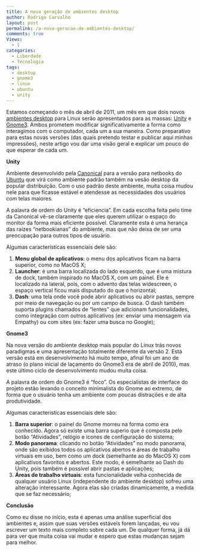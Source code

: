 ```yaml
---
title: A nova geração de ambientes desktop
author: Rodrigo Carvalho
layout: post
permalink: /a-nova-geracao-de-ambientes-desktop/
comments: true
Views:
  - 1
categories:
  - Liberdade
  - Tecnologia
tags:
  - desktop
  - gnome3
  - linux
  - ubuntu
  - unity
---
```

Estamos começando o mês de abril de 2011, um mês em que dois novos <a title="Ambiente na Wikipedia" href="http://pt.wikipedia.org/wiki/Ambiente_de_desktop" target="_blank">ambientes desktop</a> para Linux serão apresentados para as massas: <a title="Site do Unity" href="http://unity.ubuntu.com/" target="_blank">Unity</a> e <a title="Site do Gnome3" href="http://gnome3.org/" target="_blank">Gnome3</a>. Ambos prometem modificar significativamente a forma como interagimos com o computador, cada um a sua maneira. Como preparativo para estas novas versões (das quais pretendo testar e publicar aqui minhas impressões), neste artigo vou dar uma visão geral e explicar um pouco do que esperar de cada um.

**Unity**

Ambiente desenvolvido pela <a title="Site da Canonical" href="http://www.canonical.com/" target="_blank">Canonical</a> para a versão para netbooks do <a title="Site do Ubuntu" href="http://www.ubuntu.com/" target="_blank">Ubuntu</a> que virá como ambiente padrão também na vesão desktop da popular distribuição. Com o uso padrão deste ambiente, muita coisa mudou nele para que ficasse estável e atendesse as necessidades dos usuários com telas maiores.

A palavra de ordem do Unity é &#8220;eficiencia&#8221;. Em cada escolha feita pelo time da Canonical vê-se claramente que eles querem utilizar o espaço do monitor da forma mais eficiente possível. Claramente esta é uma herança das raízes &#8220;netbookianas&#8221; do ambiente, mas que não deixa de ser uma preocupação para outros tipos de usuário.

Algumas características essenciais dele são:

1.  **Menu global de aplicativos**: o menu dos aplicativos ficam na barra superior, como no MacOS X;
2.  **Launcher**: é uma barra localizada do lado esquerdo, que é uma mistura de dock, também inspirado no MacOS X, com um painel. Ele é localizado na lateral, pois, com o advento das telas widescreen, o espaço vertical ficou mais disputado do que o horizontal;
3.  **Dash**: uma tela onde você pode abrir aplicativos ou abrir pastas, sempre por meio de navegação ou por um campo de busca. O dash também suporta plugins chamados de &#8220;lentes&#8221; que adicionam funcionalidades, como integração com outros aplicativos (ex: enviar uma mensagem via Empathy) ou com sites (ex: fazer uma busca no Google);

**Gnome3**

Na nova versão do ambiente desktop mais popular do Linux trás novos paradigmas e uma apresentação totalmente diferente da versão 2. Esta versão está em desenvolvimento há muito tempo, afinal foi um ano de atraso (o plano inicial de laçamento do Gnome3 era de abril de 2010), mas este último ciclo de desenvolvimento mudou muita coisa.

A palavra de ordem do Gnome3 é &#8220;foco&#8221;. Os especialistas de interface do projeto estão levando o conceito minimalista do Gnome ao extremo, de forma que o usuário tenha um ambiente com poucas distrações e de alta produtividade.

Algumas características essenciais dele são:

1.  **Barra superior**: o painel do Gnome morreu na forma como era conhecido. Agora só existe uma barra superio que é composta pelo botão &#8220;Atividades&#8221;, relógio e ícones de configuração do sistema;
2.  **Modo panorama**: clicando no botão &#8220;Atividades&#8221; no modo panorama, onde são exibidos todos os aplicativos abertos e áreas de trabalho virtuais em uso, bem como um dock (semelhante ao do MacOS X) com aplicativos favoritos e abertos. Este modo, é semelhante ao Dash do Unity, pois também é possível abrir pastas e aplicações;
3.  **Áreas de trabalho virtuais**: esta funcionalidade velha conhecida de qualquer usuário Linux (independente do ambiente desktop) sofreu uma alteração interessante. Agora elas são criadas dinamicamente, a medida que se faz necessário;

**Conclusão**

Como eu disse no início, esta é apenas uma análise superficial dos ambientes e, assim que suas versões estáveis forem lançadas, eu vou escrever um texto mais completo sobre cada um. De qualquer forma, já dá para ver que muita coisa vai mudar e espero que estas mudanças sejam para melhor.
